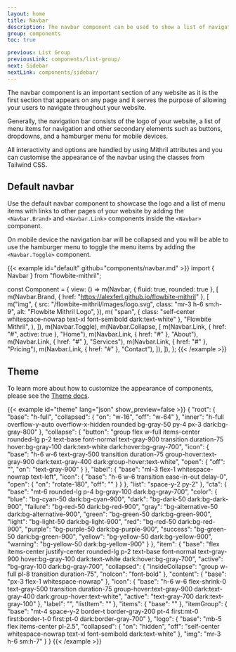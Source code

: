 ```yaml
---
layout: home
title: Navbar
description: The navbar component can be used to show a list of navigation links positioned on the top side of your page based on multiple layouts, sizes, and dropdowns
group: components
toc: true

previous: List Group
previousLink: components/list-group/
next: Sidebar
nextLink: components/sidebar/
---
```


The navbar component is an important section of any website as it is the first section that appears on any page and it serves the purpose of allowing your users to navigate throughout your website.

Generally, the navigation bar consists of the logo of your website, a list of menu items for navigation and other secondary elements such as buttons, dropdowns, and a hamburger menu for mobile devices.

All interactivity and options are handled by using Mithril attributes and you can customise the appearance of the navbar using the classes from Tailwind CSS.

## Default navbar

Use the default navbar component to showcase the logo and a list of menu items with links to other pages of your website by adding the `<Navbar.Brand>` and `<Navbar.Link>` components inside the `<Navbar>` component.

On mobile device the navigation bar will be collapsed and you will be able to use the hamburger menu to toggle the menu items by adding the `<Navbar.Toggle>` component.

{{< example id="default" github="components/navbar.md" >}}
import { Navbar } from "flowbite-mithril";

const Component = {
  view: () =>
    m(Navbar, { fluid: true, rounded: true }, [
      m(Navbar.Brand, { href: "https://alexferl.github.io/flowbite-mithril" }, [
        m("img", {
          src: "/flowbite-mithril/images/logo.svg",
          class: "mr-3 h-6 sm:h-9",
          alt: "Flowbite Mithril Logo",
        }),
        m(
          "span",
          { class: "self-center whitespace-nowrap text-xl font-semibold dark:text-white" },
          "Flowbite Mithril",
        ),
      ]),
      m(Navbar.Toggle),
      m(Navbar.Collapse, [
        m(Navbar.Link, { href: "#", active: true }, "Home"),
        m(Navbar.Link, { href: "#" }, "About"),
        m(Navbar.Link, { href: "#" }, "Services"),
        m(Navbar.Link, { href: "#" }, "Pricing"),
        m(Navbar.Link, { href: "#" }, "Contact"),
      ]),
    ]),
};
{{< /example >}}

## Theme

To learn more about how to customize the appearance of components, please see the [Theme docs](https://alexferl.github.io/flowbite-mithril/customize/theme/).

{{< example id="theme" lang="json" show_preview=false >}}
{
  "root": {
    "base": "h-full",
    "collapsed": {
      "on": "w-16",
      "off": "w-64"
    },
    "inner": "h-full overflow-y-auto overflow-x-hidden rounded bg-gray-50 py-4 px-3 dark:bg-gray-800"
  },
  "collapse": {
    "button": "group flex w-full items-center rounded-lg p-2 text-base font-normal text-gray-900 transition duration-75 hover:bg-gray-100 dark:text-white dark:hover:bg-gray-700",
    "icon": {
      "base": "h-6 w-6 text-gray-500 transition duration-75 group-hover:text-gray-900 dark:text-gray-400 dark:group-hover:text-white",
      "open": {
        "off": "",
        "on": "text-gray-900"
      }
    },
    "label": {
      "base": "ml-3 flex-1 whitespace-nowrap text-left",
      "icon": {
        "base": "h-6 w-6 transition ease-in-out delay-0",
        "open": {
          "on": "rotate-180",
          "off": ""
        }
      }
    },
    "list": "space-y-2 py-2"
  },
  "cta": {
    "base": "mt-6 rounded-lg p-4 bg-gray-100 dark:bg-gray-700",
    "color": {
      "blue": "bg-cyan-50 dark:bg-cyan-900",
      "dark": "bg-dark-50 dark:bg-dark-900",
      "failure": "bg-red-50 dark:bg-red-900",
      "gray": "bg-alternative-50 dark:bg-alternative-900",
      "green": "bg-green-50 dark:bg-green-900",
      "light": "bg-light-50 dark:bg-light-900",
      "red": "bg-red-50 dark:bg-red-900",
      "purple": "bg-purple-50 dark:bg-purple-900",
      "success": "bg-green-50 dark:bg-green-900",
      "yellow": "bg-yellow-50 dark:bg-yellow-900",
      "warning": "bg-yellow-50 dark:bg-yellow-900"
    }
  },
  "item": {
    "base": "flex items-center justify-center rounded-lg p-2 text-base font-normal text-gray-900 hover:bg-gray-100 dark:text-white dark:hover:bg-gray-700",
    "active": "bg-gray-100 dark:bg-gray-700",
    "collapsed": {
      "insideCollapse": "group w-full pl-8 transition duration-75",
      "noIcon": "font-bold"
    },
    "content": {
      "base": "px-3 flex-1 whitespace-nowrap"
    },
    "icon": {
      "base": "h-6 w-6 flex-shrink-0 text-gray-500 transition duration-75 group-hover:text-gray-900 dark:text-gray-400 dark:group-hover:text-white",
      "active": "text-gray-700 dark:text-gray-100"
    },
    "label": "",
    "listItem": ""
  },
  "items": {
    "base": ""
  },
  "itemGroup": {
    "base": "mt-4 space-y-2 border-t border-gray-200 pt-4 first:mt-0 first:border-t-0 first:pt-0 dark:border-gray-700"
  },
  "logo": {
    "base": "mb-5 flex items-center pl-2.5",
    "collapsed": {
      "on": "hidden",
      "off": "self-center whitespace-nowrap text-xl font-semibold dark:text-white"
    },
    "img": "mr-3 h-6 sm:h-7"
  }
}
{{< /example >}}
